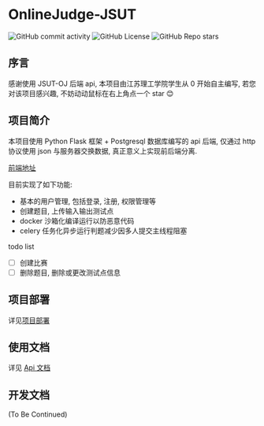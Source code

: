 # OnlineJudge-JSUT

![GitHub commit activity](https://img.shields.io/github/commit-activity/m/2b-creator/OnlineJudge-JSUT) ![GitHub License](https://img.shields.io/github/license/2b-creator/OnlineJudge-JSUT) ![GitHub Repo stars](https://img.shields.io/github/stars/2b-creator/OnlineJudge-JSUT)
 

## 序言

感谢使用 JSUT-OJ 后端 api, 本项目由江苏理工学院学生从 0 开始自主编写, 若您对该项目感兴趣, 不妨动动鼠标在右上角点一个 star 😊

## 项目简介

本项目使用 Python Flask 框架 + Postgresql 数据库编写的 api 后端, 仅通过 http 协议使用 json 与服务器交换数据, 真正意义上实现前后端分离. 

[前端地址](https://github.com/2b-creator/JsutOJ-vue)

目前实现了如下功能:

- 基本的用户管理, 包括登录, 注册, 权限管理等
- 创建题目, 上传输入输出测试点
- docker 沙箱化编译运行以防恶意代码
- celery 任务化异步运行判题减少因多人提交主线程阻塞

todo list

- [ ] 创建比赛
- [ ] 删除题目, 删除或更改测试点信息

## 项目部署

详见[项目部署](./Docs/deploy.md)

## 使用文档

详见 [Api 文档](./Docs/api.md)

## 开发文档

(To Be Continued)